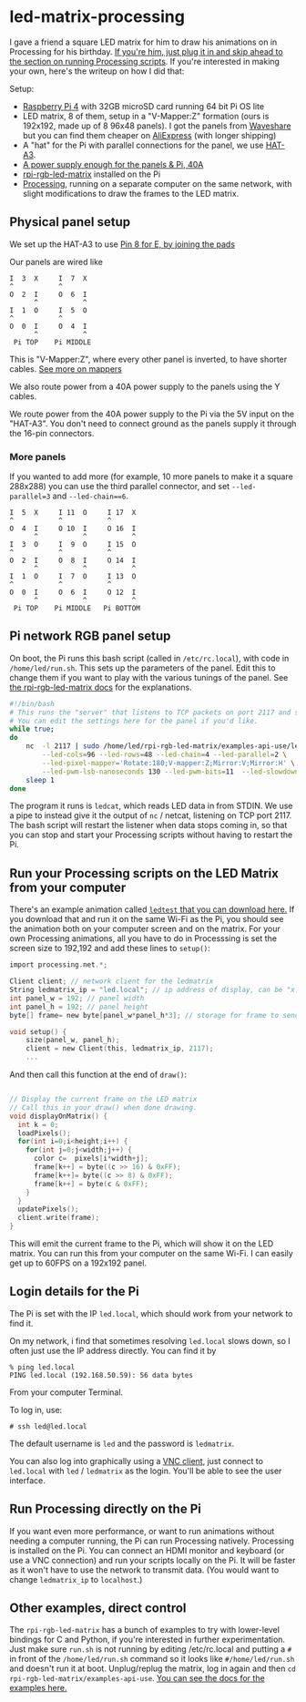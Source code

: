 # led-matrix-processing

I gave a friend a square LED matrix for him to draw his animations on in Processing for his birthday. [If you're him, just plug it in and skip ahead to the section on running Processing scripts](#run-your-processing-scripts-on-the-led-matrix-from-your-computer). If you're interested in making your own, here's the writeup on how I did that:

Setup:

 * [Raspberry Pi 4](https://www.amazon.com/Raspberry-Model-2019-Quad-Bluetooth/dp/B07TC2BK1X) with 32GB microSD card running 64 bit Pi OS lite
 * LED matrix, 8 of them, setup in a "V-Mapper:Z" formation (ours is 192x192, made up of 8 96x48 panels). I got the panels from [Waveshare](https://www.waveshare.com/rgb-matrix-p2.5-96x48-f.htm) but you can find them cheaper on [AliExpress](https://www.aliexpress.com/item/1005004448605301.html) (with longer shipping) 
 * A "hat" for the Pi with parallel connections for the panel, we use [HAT-A3](https://www.acmesystems.it/HAT-A3). 
 * [A power supply enough for the panels & Pi, 40A](https://www.amazon.com/dp/B01D8FLYW6)
 * [rpi-rgb-led-matrix](https://github.com/hzeller/rpi-rgb-led-matrix) installed on the Pi
 * [Processing](https://processing.org), running on a separate computer on the same network, with slight modifications to draw the frames to the LED matrix.


## Physical panel setup

We set up the HAT-A3 to use [Pin 8 for E, by joining the pads](https://github.com/hzeller/rpi-rgb-led-matrix?tab=readme-ov-file#64x64-with-e-line-on-adafruit-hatbonnet)

Our panels are wired like

```
I  3  X     I  7  X
^           ^ 
O  2  I     O  6  I
      ^           ^
I  1  O     I  5  O
^           ^    
O  0  I     O  4  I 
      ^           ^
 Pi TOP    Pi MIDDLE
```

This is "V-Mapper:Z", where every other panel is inverted, to have shorter cables. [See more on mappers](https://github.com/hzeller/rpi-rgb-led-matrix/tree/master/examples-api-use#remapping-coordinates)

We also route power from a 40A power supply to the panels using the Y cables.

We route power from the 40A power supply to the Pi via the 5V input on the "HAT-A3". You don't need to connect ground as the panels supply it through the 16-pin connectors. 

### More panels

If you wanted to add more (for example, 10 more panels to make it a square 288x288) you can use the third parallel connector, and set `--led-parallel=3` and `--led-chain==6`. 

```
I  5  X     I 11  O     I 17  X
^           ^           ^
O  4  I     O 10  I     O 16  I
      ^           ^           ^  
I  3  O     I  9  O     I 15  O
^           ^           ^
O  2  I     O  8  I     O 14  I
      ^           ^           ^
I  1  O     I  7  O     I 13  O
^           ^           ^
O  0  I     O  6  I     O 12  I 
      ^           ^           ^
 Pi TOP    Pi MIDDLE   Pi BOTTOM
```


## Pi network RGB panel setup

On boot, the Pi runs this bash script (called in `/etc/rc.local`), with code in `/home/led/run.sh`. This sets up the parameters of the panel. Edit this to change them if you want to play with the various tunings of the panel. See [the rpi-rgb-led-matrix docs](https://github.com/hzeller/rpi-rgb-led-matrix) for the explanations.


```bash
#!/bin/bash
# This runs the "server" that listens to TCP packets on port 2117 and shows them on the screen
# You can edit the settings here for the panel if you'd like. 
while true;
do
    nc  -l 2117 | sudo /home/led/rpi-rgb-led-matrix/examples-api-use/ledcat \
        --led-cols=96 --led-rows=48 --led-chain=4 --led-parallel=2 \
        --led-pixel-mapper='Rotate:180;V-mapper:Z;Mirror:V;Mirror:H' \
        --led-pwm-lsb-nanoseconds 130 --led-pwm-bits=11  --led-slowdown-gpio=4 --led-brightness=100
    sleep 1
done

```

The program it runs is `ledcat`, which reads LED data in from STDIN. We use a pipe to instead give it the output of `nc` / netcat, listening on TCP port 2117. The bash script will restart the listener when data stops coming in, so that you can stop and start your Processing scripts without having to restart the Pi. 


## Run your Processing scripts on the LED Matrix from your computer

There's an example animation called [`ledtest` that you can download here.](https://github.com/bwhitman/led-matrix-processing/blob/main/ledtest/ledtest.pde) If you download that and run it on the same Wi-Fi as the Pi, you should see the animation both on your computer screen and on the matrix. For your own Processing animations, all you have to do in Processsing is set the screen size to 192,192 and add these lines to `setup()`:

```c
import processing.net.*;

Client client; // network client for the ledmatrix
String ledmatrix_ip = "led.local"; // ip address of display, can be "x.local" or "x.x.x.x" 
int panel_w = 192; // panel width
int panel_h = 192; // panel height
byte[] frame= new byte[panel_w*panel_h*3]; // storage for frame to send to panel

void setup() {
    size(panel_w, panel_h);
    client = new Client(this, ledmatrix_ip, 2117);
    ...
```

And then call this function at the end of `draw()`:

```c

// Display the current frame on the LED matrix
// Call this in your draw() when done drawing.
void displayOnMatrix() {
  int k = 0;
  loadPixels();
  for(int i=0;i<height;i++) {
    for(int j=0;j<width;j++) {
      color c=  pixels[i*width+j];
      frame[k++] = byte((c >> 16) & 0xFF);  
      frame[k++]= byte((c >> 8) & 0xFF);
      frame[k++] = byte(c & 0xFF);
    }
  }
  updatePixels();
  client.write(frame);
}
```

This will emit the current frame to the Pi, which will show it on the LED matrix. You can run this from your computer on the same Wi-Fi. I can easily get up to 60FPS on a 192x192 panel.

## Login details for the Pi

The Pi is set with the IP `led.local`, which should work from your network to find it.

On my network, i find that sometimes resolving `led.local` slows down, so I often just use the IP address directly. You can find it by

```
% ping led.local
PING led.local (192.168.50.59): 56 data bytes
```

From your computer Terminal.

To log in, use:
```
# ssh led@led.local
```

The default username is `led` and the password is `ledmatrix`.

You can also log into graphically using a [VNC client](https://www.realvnc.com/en/connect/download/viewer/macos/), just connect to `led.local` with `led` / `ledmatrix` as the login. You'll be able to see the user interface. 

## Run Processing directly on the Pi

If you want even more performance, or want to run animations without needing a computer running, the Pi can run Processing natively. Processing is installed on the Pi. You can connect an HDMI monitor and keyboard (or use a VNC connection) and run your scripts locally on the Pi. It will be faster as it won't have to use the network to transmit data. (You would want to change `ledmatrix_ip` to `localhost`.)

## Other examples, direct control 

The `rpi-rgb-led-matrix` has a bunch of examples to try with lower-level bindings for C and Python, if you're interested in further experimentation. Just make sure `run.sh` is not running by editing /etc/rc.local and putting a `#` in front of the `/home/led/run.sh` command so it looks like `#/home/led/run.sh` and doesn't run it at boot. Unplug/replug the matrix, log in again and then `cd rpi-rgb-led-matrix/examples-api-use`. [You can see the docs for the examples here.](https://github.com/hzeller/rpi-rgb-led-matrix/tree/master/examples-api-use)








